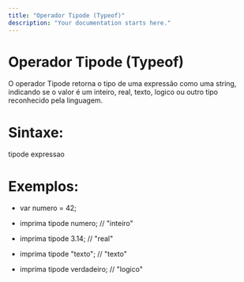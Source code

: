 ```yaml
---
title: "Operador Tipode (Typeof)"
description: "Your documentation starts here."
---
```


# Operador Tipode (Typeof)

O operador Tipode retorna o tipo de uma expressão como uma string, indicando se o valor é um inteiro, real, texto, logico ou outro tipo reconhecido pela linguagem.

# Sintaxe:

tipode expressao

# Exemplos: 

* var numero = 42;

* imprima tipode numero;       // "inteiro"

* imprima tipode 3.14;         // "real"

* imprima tipode "texto";      // "texto"

* imprima tipode verdadeiro;   // "logico"


